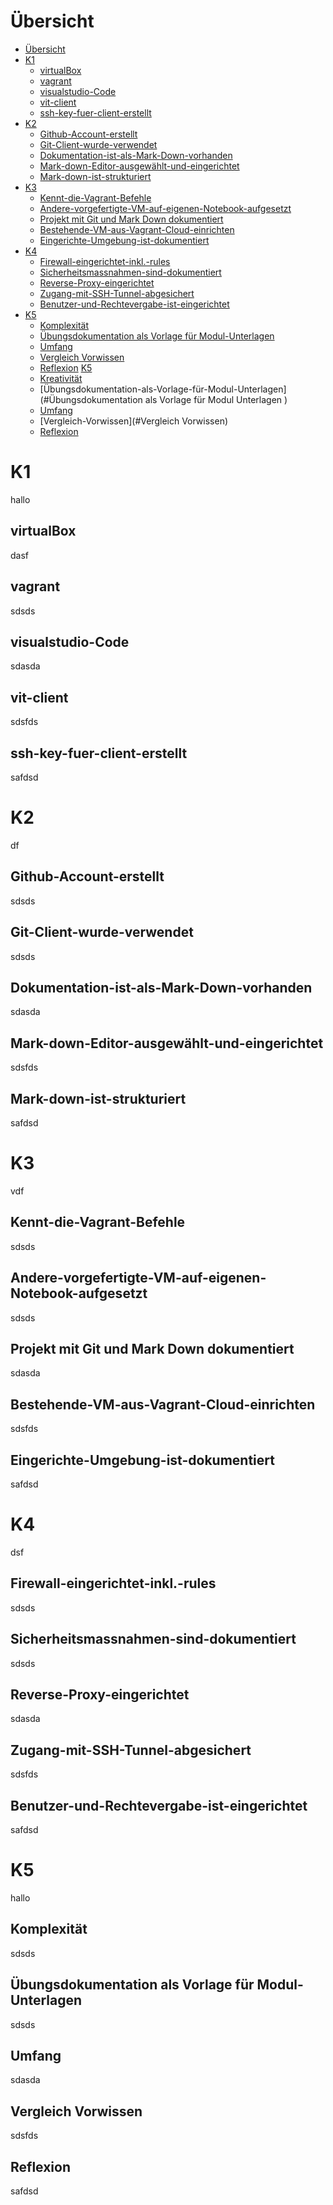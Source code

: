 
Übersicht
===

- [Übersicht](#%C3%BCbersicht)
- [K1](#k1)
  - [virtualBox](#virtualbox)
  - [vagrant](#vagrant)
  - [visualstudio-Code](#visualstudio-code)
  - [vit-client](#vit-client)
  - [ssh-key-fuer-client-erstellt](#ssh-key-fuer-client-erstellt)
- [K2](#k2)
  - [Github-Account-erstellt](#github-account-erstellt)
  - [Git-Client-wurde-verwendet](#git-client-wurde-verwendet)
  - [Dokumentation-ist-als-Mark-Down-vorhanden](#dokumentation-ist-als-mark-down-vorhanden)
  - [Mark-down-Editor-ausgewählt-und-eingerichtet](#mark-down-editor-ausgew%C3%A4hlt-und-eingerichtet)
  - [Mark-down-ist-strukturiert](#mark-down-ist-strukturiert)
- [K3](#k3)
  - [Kennt-die-Vagrant-Befehle](#kennt-die-vagrant-befehle)
  - [Andere-vorgefertigte-VM-auf-eigenen-Notebook-aufgesetzt](#andere-vorgefertigte-vm-auf-eigenen-notebook-aufgesetzt)
  - [Projekt mit Git und Mark Down dokumentiert](#projekt-mit-git-und-mark-down-dokumentiert)
  - [Bestehende-VM-aus-Vagrant-Cloud-einrichten](#bestehende-vm-aus-vagrant-cloud-einrichten)
  - [Eingerichte-Umgebung-ist-dokumentiert](#eingerichte-umgebung-ist-dokumentiert)
- [K4](#k4)
  - [Firewall-eingerichtet-inkl.-rules](#firewall-eingerichtet-inkl-rules)
  - [Sicherheitsmassnahmen-sind-dokumentiert](#sicherheitsmassnahmen-sind-dokumentiert)
  - [Reverse-Proxy-eingerichtet](#reverse-proxy-eingerichtet)
  - [Zugang-mit-SSH-Tunnel-abgesichert](#zugang-mit-ssh-tunnel-abgesichert)
  - [Benutzer-und-Rechtevergabe-ist-eingerichtet](#benutzer-und-rechtevergabe-ist-eingerichtet)
- [K5](#k5)
  - [Komplexität](#komplexit%C3%A4t)
  - [Übungsdokumentation als Vorlage für Modul-Unterlagen](#%C3%BCbungsdokumentation-als-vorlage-f%C3%BCr-modul-unterlagen)
  - [Umfang](#umfang)
  - [Vergleich Vorwissen](#vergleich-vorwissen)
  - [Reflexion](#reflexion)
[K5](#k5)
  - [Kreativität](#Kreativität)
  - [Übungsdokumentation-als-Vorlage-für-Modul-Unterlagen](#Übungsdokumentation als Vorlage für Modul Unterlagen )
  - [Umfang](#Umfang)
  - [Vergleich-Vorwissen](#Vergleich Vorwissen)
  - [Reflexion](#Reflexion)



# K1

hallo


## virtualBox
dasf
## vagrant
sdsds
## visualstudio-Code
sdasda
## vit-client
sdsfds
## ssh-key-fuer-client-erstellt
safdsd

# K2

df
## Github-Account-erstellt
sdsds
## Git-Client-wurde-verwendet
sdsds
## Dokumentation-ist-als-Mark-Down-vorhanden
sdasda
## Mark-down-Editor-ausgewählt-und-eingerichtet
sdsfds
## Mark-down-ist-strukturiert
safdsd

# K3

vdf
## Kennt-die-Vagrant-Befehle
sdsds
## Andere-vorgefertigte-VM-auf-eigenen-Notebook-aufgesetzt
sdsds
## Projekt mit Git und Mark Down dokumentiert
sdasda
## Bestehende-VM-aus-Vagrant-Cloud-einrichten
sdsfds
## Eingerichte-Umgebung-ist-dokumentiert
safdsd

# K4

dsf
## Firewall-eingerichtet-inkl.-rules
sdsds
## Sicherheitsmassnahmen-sind-dokumentiert
sdsds
## Reverse-Proxy-eingerichtet
sdasda
## Zugang-mit-SSH-Tunnel-abgesichert
sdsfds
## Benutzer-und-Rechtevergabe-ist-eingerichtet
safdsd


# K5

hallo


## Komplexität
sdsds
## Übungsdokumentation als Vorlage für Modul-Unterlagen
sdsds
## Umfang
sdasda
## Vergleich Vorwissen
sdsfds
## Reflexion
safdsd
